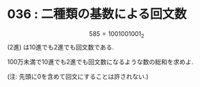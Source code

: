 # 036 : 二種類の基数による回文数

$$585 = 1001001001_2$$ (2進) は10進でも2進でも回文数である.

100万未満で10進でも2進でも回文数になるような数の総和を求めよ.

(注: 先頭に0を含めて回文にすることは許されない.)
